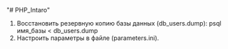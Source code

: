 "# PHP_Intaro" 
1) Восстановить резервную копию базы данных (db_users.dump): psql имя_базы < db_users.dump
2) Настроить параметры в файле (parameters.ini).
